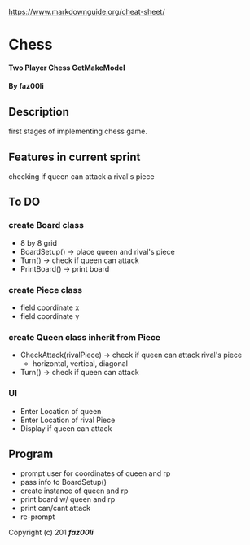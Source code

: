 https://www.markdownguide.org/cheat-sheet/

# Chess

#### Two Player Chess GetMakeModel

#### By faz00li

## Description

first stages of implementing chess game.

## Features in current sprint

checking if queen can attack a rival's piece

## To DO

### create Board class
* 8 by 8 grid
* BoardSetup() -> place queen and rival's piece
* Turn() -> check if queen can attack
* PrintBoard() -> print board

### create Piece class
* field coordinate x
* field coordinate y

### create Queen class inherit from Piece
* CheckAttack(rivalPiece) -> check if queen can attack rival's piece
  * horizontal, vertical, diagonal
* Turn() -> check if queen can attack


### UI
* Enter Location of queen
* Enter Location of rival Piece
* Display if queen can attack

## Program
* prompt user for coordinates of queen and rp
* pass info to BoardSetup()
* create instance of queen and rp
* print board w/ queen and rp
* print can/cant attack
* re-prompt

Copyright (c) 201 **_faz00li_**
